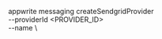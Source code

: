 appwrite messaging createSendgridProvider \
        --providerId <PROVIDER_ID> \
        --name <NAME> \






